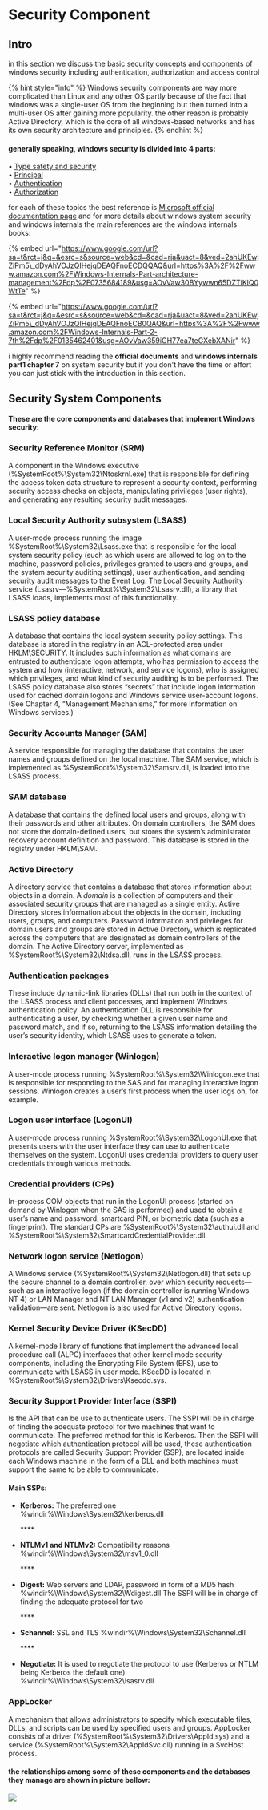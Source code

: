 # Security Component

## Intro

in this section we discuss the basic security concepts and components of windows security including authentication, authorization and access control

{% hint style="info" %}
Windows security components are way more complicated than Linux and any other OS partly because of the fact that windows was a single-user OS from the beginning but then turned into a multi-user OS after gaining more popularity. the other reason is probably Active Directory, which is the core of all windows-based networks and has its own security architecture and principles.
{% endhint %}

#### generally speaking, windows security is divided into 4 parts:

• [Type safety and security](https://docs.microsoft.com/en-us/dotnet/standard/security/key-security-concepts#type-safety-and-security)  
• [Principal](https://docs.microsoft.com/en-us/dotnet/standard/security/key-security-concepts#principal)  
• [Authentication](https://docs.microsoft.com/en-us/dotnet/standard/security/key-security-concepts#authentication)  
• [Authorization](https://docs.microsoft.com/en-us/dotnet/standard/security/key-security-concepts#authorization)  


for each of these topics the best reference is  [Microsoft official documentation page](https://docs.microsoft.com/en-us/windows-server/security/security-and-assurance) and for more details about windows system security and windows internals the main references are the windows internals books:

{% embed url="https://www.google.com/url?sa=t&rct=j&q=&esrc=s&source=web&cd=&cad=rja&uact=8&ved=2ahUKEwjZiPm5\_dDyAhVOJzQIHejqDEAQFnoECDQQAQ&url=https%3A%2F%2Fwww.amazon.com%2FWindows-Internals-Part-architecture-management%2Fdp%2F0735684189&usg=AOvVaw30BYywwn65DZTiKlQ0WtTe" %}

{% embed url="https://www.google.com/url?sa=t&rct=j&q=&esrc=s&source=web&cd=&cad=rja&uact=8&ved=2ahUKEwjZiPm5\_dDyAhVOJzQIHejqDEAQFnoECB0QAQ&url=https%3A%2F%2Fwww.amazon.com%2FWindows-Internals-Part-2-7th%2Fdp%2F0135462401&usg=AOvVaw359iGH77ea7teGXebXANir" %}

i highly recommend reading the **official documents** and **windows internals part1 chapter 7** on system security but if you don't have the time or effort you can just stick with the introduction in this section.

## Security System Components

#### These are the core components and databases that implement Windows security:

### Security Reference Monitor \(SRM\)

A component in the Windows executive \(%SystemRoot%\System32\Ntoskrnl.exe\) that is responsible for defining the access token data structure to represent a security context, performing security access checks on objects, manipulating privileges \(user rights\), and generating any resulting security audit messages.



### **Local Security Authority subsystem \(LSASS\)** 

A user-mode process running the image %SystemRoot%\System32\Lsass.exe that is responsible for the local system security policy \(such as which users are allowed to log on to the machine, password policies, privileges granted to users and groups, and the system security auditing settings\), user authentication, and sending security audit messages to the Event Log. The Local Security Authority service \(Lsasrv—%SystemRoot%\System32\Lsasrv.dll\), a library that LSASS loads, implements most of this functionality.



###  **LSASS policy database** 

A database that contains the local system security policy settings. This database is stored in the registry in an ACL-protected area under HKLM\SECURITY. It includes such information as what domains are entrusted to authenticate logon attempts, who has permission to access the system and how \(interactive, network, and service logons\), who is assigned which privileges, and what kind of security auditing is to be performed. The LSASS policy database also stores “secrets” that include logon information used for cached domain logons and Windows service user-account logons. \(See Chapter 4, “Management Mechanisms,” for more information on Windows services.\)



### **Security Accounts Manager \(SAM\)** 

A service responsible for managing the database that contains the user names and groups defined on the local machine. The SAM service, which is implemented as %SystemRoot%\System32\Samsrv.dll, is loaded into the LSASS process.



### **SAM database**

 A database that contains the defined local users and groups, along with their passwords and other attributes. On domain controllers, the SAM does not store the domain-defined users, but stores the system’s administrator recovery account definition and password. This database is stored in the registry under HKLM\SAM.



### **Active Directory** 

A directory service that contains a database that stores information about objects in a domain. A _domain_ is a collection of computers and their associated security groups that are managed as a single entity. Active Directory stores information about the objects in the domain, including users, groups, and computers. Password information and privileges for domain users and groups are stored in Active Directory, which is replicated across the computers that are designated as domain controllers of the domain. The Active Directory server, implemented as %SystemRoot%\System32\Ntdsa.dll, runs in the LSASS process. 



### **Authentication packages** 

These include dynamic-link libraries \(DLLs\) that run both in the context of the LSASS process and client processes, and implement Windows authentication policy. An authentication DLL is responsible for authenticating a user, by checking whether a given user name and password match, and if so, returning to the LSASS information detailing the user’s security identity, which LSASS uses to generate a token.



### **Interactive logon manager \(Winlogon\)**

 A user-mode process running %SystemRoot%\System32\Winlogon.exe that is responsible for responding to the SAS and for managing interactive logon sessions. Winlogon creates a user’s first process when the user logs on, for example.



### **Logon user interface \(LogonUI\)**

 A user-mode process running %SystemRoot%\System32\LogonUI.exe that presents users with the user interface they can use to authenticate themselves on the system. LogonUI uses credential providers to query user credentials through various methods.  


### **Credential providers \(CPs\)** 

In-process COM objects that run in the LogonUI process \(started on demand by Winlogon when the SAS is performed\) and used to obtain a user’s name and password, smartcard PIN, or biometric data \(such as a fingerprint\). The standard CPs are %SystemRoot%\System32\authui.dll and %SystemRoot%\System32\SmartcardCredentialProvider.dll.  


### **Network logon service \(Netlogon\)** 

A Windows service \(%SystemRoot%\System32\Netlogon.dll\) that sets up the secure channel to a domain controller, over which security requests—such as an interactive logon \(if the domain controller is running Windows NT 4\) or LAN Manager and NT LAN Manager \(v1 and v2\) authentication validation—are sent. Netlogon is also used for Active Directory logons.  


### **Kernel Security Device Driver \(KSecDD\)** 

A kernel-mode library of functions that implement the advanced local procedure call \(ALPC\) interfaces that other kernel mode security components, including the Encrypting File System \(EFS\), use to communicate with LSASS in user mode. KSecDD is located in %SystemRoot%\System32\Drivers\Ksecdd.sys.  


### Security Support Provider Interface \(SSPI\)

Is the API that can be use to authenticate users. The SSPI will be in charge of finding the adequate protocol for two machines that want to communicate. The preferred method for this is Kerberos. Then the SSPI will negotiate which authentication protocol will be used, these authentication protocols are called Security Support Provider \(SSP\), are located inside each Windows machine in the form of a DLL and both machines must support the same to be able to communicate.

#### Main SSPs:

* **Kerberos:** The preferred one %windir%\Windows\System32\kerberos.dll

  \*\*\*\*

* **NTLMv1 and NTLMv2:** Compatibility reasons %windir%\Windows\System32\msv1\_0.dll

  \*\*\*\*

* **Digest:** Web servers and LDAP, password in form of a MD5 hash %windir%\Windows\System32\Wdigest.dll The SSPI will be in charge of finding the adequate protocol for two

  \*\*\*\*

* **Schannel:** SSL and TLS %windir%\Windows\System32\Schannel.dll

  \*\*\*\*

* **Negotiate:** It is used to negotiate the protocol to use \(Kerberos or NTLM being Kerberos the default one\) %windir%\Windows\System32\lsasrv.dll



### **AppLocker**

 A mechanism that allows administrators to specify which executable files, DLLs, and scripts can be used by specified users and groups. AppLocker consists of a driver \(%SystemRoot%\System32\Drivers\AppId.sys\) and a service \(%SystemRoot%\System32\AppIdSvc.dll\) running in a SvcHost process.  


#### the relationships among some of these components and the databases they manage **are shown in picture bellow:**

![](../../../.gitbook/assets/image%20%2855%29.png)

  




